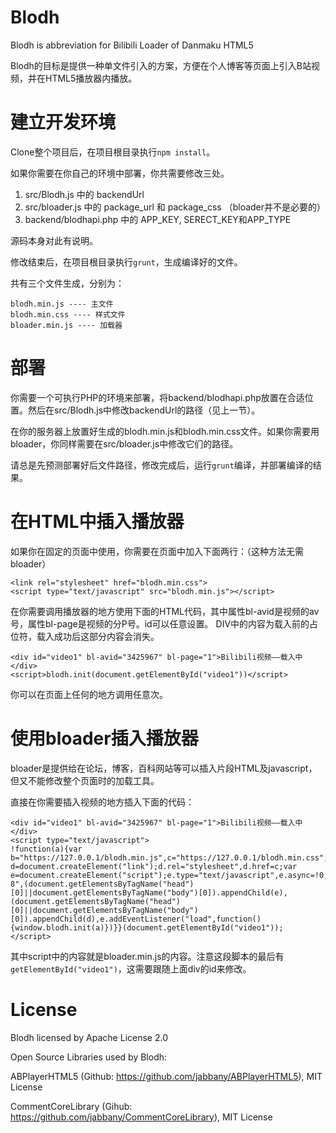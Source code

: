 # Blodh

Blodh is abbreviation for Bilibili Loader of Danmaku HTML5

Blodh的目标是提供一种单文件引入的方案，方便在个人博客等页面上引入B站视频，并在HTML5播放器内播放。

# 建立开发环境

Clone整个项目后，在项目根目录执行`npm install`。

如果你需要在你自己的环境中部署，你共需要修改三处。

1. src/Blodh.js 中的 backendUrl
2. src/bloader.js 中的 package_url 和 package_css （bloader并不是必要的）
3. backend/blodhapi.php 中的 APP_KEY, SERECT_KEY和APP_TYPE

源码本身对此有说明。

修改结束后，在项目根目录执行`grunt`，生成编译好的文件。

共有三个文件生成，分别为：

    blodh.min.js ---- 主文件
    blodh.min.css ---- 样式文件
    bloader.min.js ---- 加载器
    
# 部署

你需要一个可执行PHP的环境来部署，将backend/blodhapi.php放置在合适位置。然后在src/Blodh.js中修改backendUrl的路径（见上一节）。

在你的服务器上放置好生成的blodh.min.js和blodh.min.css文件。如果你需要用bloader，你同样需要在src/bloader.js中修改它们的路径。

请总是先预测部署好后文件路径，修改完成后，运行`grunt`编译，并部署编译的结果。
    
# 在HTML中插入播放器

如果你在固定的页面中使用，你需要在页面中加入下面两行：（这种方法无需bloader）

    <link rel="stylesheet" href="blodh.min.css">
    <script type="text/javascript" src="blodh.min.js"></script>
    
在你需要调用播放器的地方使用下面的HTML代码，其中属性bl-avid是视频的av号，属性bl-page是视频的分P号。id可以任意设置。
DIV中的内容为载入前的占位符，载入成功后这部分内容会消失。

    <div id="video1" bl-avid="3425967" bl-page="1">Bilibili视频——载入中</div>
    <script>blodh.init(document.getElementById("video1"))</script>
    
你可以在页面上任何的地方调用任意次。

# 使用bloader插入播放器

bloader是提供给在论坛，博客，百科网站等可以插入片段HTML及javascript，但又不能修改整个页面时的加载工具。

直接在你需要插入视频的地方插入下面的代码：

    <div id="video1" bl-avid="3425967" bl-page="1">Bilibili视频——载入中</div>
    <script type="text/javascript">
    !function(a){var b="https://127.0.0.1/blodh.min.js",c="https://127.0.0.1/blodh.min.css";if(window.blodh)window.blodh.init(a);else{var d=document.createElement("link");d.rel="stylesheet",d.href=c;var e=document.createElement("script");e.type="text/javascript",e.async=!0,e.src=b,e.charset="UTF-8",(document.getElementsByTagName("head")[0]||document.getElementsByTagName("body")[0]).appendChild(e),(document.getElementsByTagName("head")[0]||document.getElementsByTagName("body")[0]).appendChild(d),e.addEventListener("load",function(){window.blodh.init(a)})}}(document.getElementById("video1"));
    </script>

其中script中的内容就是bloader.min.js的内容。注意这段脚本的最后有`getElementById("video1")`，这需要跟随上面div的id来修改。

# License

Blodh licensed by Apache License 2.0


Open Source Libraries used by Blodh:

ABPlayerHTML5 (Github: https://github.com/jabbany/ABPlayerHTML5), MIT License

CommentCoreLibrary (Gihub: https://github.com/jabbany/CommentCoreLibrary), MIT License
